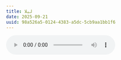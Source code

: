 ```yaml
---
title: لیلا
date: 2025-09-21
uuid: 98a526a5-0124-4383-a5dc-5cb9aa1bb1f6 
---
```


<audio controls>
  <source src="../../blog-src/audio/leila.mp3" type="audio/mp3">
  </source>
</audio>